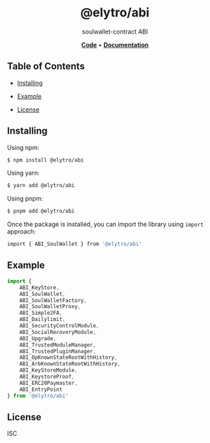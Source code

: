 <h1 align="center">
   <b>
        @elytro/abi
    </b>
</h1>

<p align="center">
soulwallet-contract ABI
</p>

<p align="center">
    <a href="https://github.com/SoulWallet/elytro-wallet-lib/tree/develop/packages/soulwallet-abi"><b>Code</b></a> •
    <a href="https://github.com/SoulWallet/elytro-wallet-lib/blob/develop/packages/soulwallet-abi/docs/modules.md"><b>Documentation</b></a>
</p>


## Table of Contents

  - [Installing](#installing)
    
  - [Example](#example)

  - [License](#license)



## Installing

Using npm:

```bash
$ npm install @elytro/abi
```

Using yarn:

```bash
$ yarn add @elytro/abi
```

Using pnpm:

```bash
$ pnpm add @elytro/abi
```

Once the package is installed, you can import the library using `import` approach:

```bash
import { ABI_SoulWallet } from '@elytro/abi'
```



## Example

```typescript
import { 
    ABI_KeyStore,
    ABI_SoulWallet,
    ABI_SoulWalletFactory,
    ABI_SoulWalletProxy,
    ABI_Simple2FA,
    ABI_Dailylimit,
    ABI_SecurityControlModule,
    ABI_SocialRecoveryModule,
    ABI_Upgrade,
    ABI_TrustedModuleManager,
    ABI_TrustedPluginManager,
    ABI_OpKnownStateRootWithHistory,
    ABI_ArbKnownStateRootWithHistory,
    ABI_KeyStoreModule,
    ABI_KeystoreProof,
    ABI_ERC20Paymaster,
    ABI_EntryPoint
} from '@elytro/abi'
```



## License

ISC